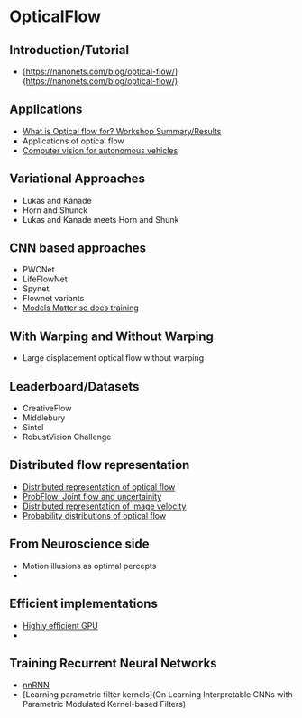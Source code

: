 # OpticalFlow

## Introduction/Tutorial 
- [https://nanonets.com/blog/optical-flow/](https://nanonets.com/blog/optical-flow/)

## Applications
 - [What is Optical flow for? Workshop Summary/Results](https://openaccess.thecvf.com/content_ECCVW_2018/papers/11134/Guney_What_Is_Optical_Flow_for_Workshop_Results_and_Summary_ECCVW_2018_paper.pdf)
 - Applications of optical flow 
 - [Computer vision for autonomous vehicles](https://www.nowpublishers.com/article/Details/CGV-079)
 
## Variational Approaches 
 - Lukas and Kanade
 - Horn and Shunck
 - Lukas and Kanade meets Horn and Shunk

## CNN based approaches
 - PWCNet
 - LifeFlowNet
 - Spynet
 - Flownet variants
 - [Models Matter so does training](https://arxiv.org/abs/1809.05571)
 
## With Warping and Without Warping
- Large displacement optical flow without warping 

 
## Leaderboard/Datasets
- CreativeFlow
- Middlebury
- Sintel
- RobustVision Challenge

## Distributed flow representation
-  [Distributed representation of optical flow](ftp://nozdr.ru/biblio/kolxoz/B/Rao,%20Olshausen,%20Lewicki.%20(eds.)%20Probabilistic%20models%20of%20the%20brain..%20Perception%20and%20neural%20function%20(MIT,%202002)(ISBN%200262182246)(335s)_B_.pdf#page=88)
- [ProbFlow: Joint flow and uncertainity](https://arxiv.org/abs/1809.05571)
- [Distributed representation of image velocity](https://pdfs.semanticscholar.org/6fa3/160f82c5a41f9f1441d2b8b6247130fafe39.pdf)
- [Probability distributions of optical flow](http://persci.mit.edu/pub_pdfs/simoncelli_prob.pdf)

## From Neuroscience side
- Motion illusions as optimal percepts
-

## Efficient implementations
- [Highly efficient GPU](https://link.springer.com/chapter/10.1007/978-3-642-35740-4_29)
- 

## Training Recurrent Neural Networks
- [nnRNN](https://papers.nips.cc/paper/9513-non-normal-recurrent-neural-network-nnrnn-learning-long-time-dependencies-while-improving-expressivity-with-transient-dynamics.pdf)
- [Learning parametric filter kernels](On Learning Interpretable CNNs with Parametric Modulated Kernel-based Filters)

